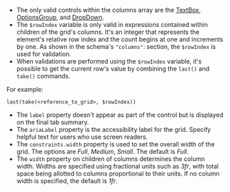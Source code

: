 - The only valid controls within the columns array are the [TextBox](https://learn.microsoft.com/azure/azure-resource-manager/managed-applications/microsoft-common-textbox), [OptionsGroup](https://learn.microsoft.com/azure/azure-resource-manager/managed-applications/microsoft-common-optionsgroup), and [DropDown](https://learn.microsoft.com/azure/azure-resource-manager/managed-applications/microsoft-common-dropdown).
- The `$rowIndex` variable is only valid in expressions contained within children of the grid's columns. It's an integer that represents the element's relative row index and the count begins at one and increments by one. As shown in the schema's `"columns"`: section, the `$rowIndex` is used for validation.
- When validations are performed using the `$rowIndex` variable, it's possible to get the current row's value by combining the `last()` and `take()` commands.

For example:

`last(take(<reference_to_grid>, $rowIndex))`

- The `label` property doesn't appear as part of the control but is displayed on the final tab summary.
- The `ariaLabel` property is the accessibility label for the grid. Specify helpful text for users who use screen readers.
- The `constraints.width` property is used to set the overall width of the grid. The options are *Full*, *Medium*, *Small*. The default is *Full*.
- The `width` property on children of columns determines the column width. Widths are specified using fractional units such as *3fr*, with total space being allotted to columns proportional to their units. If no column width is specified, the default is *1fr*.
